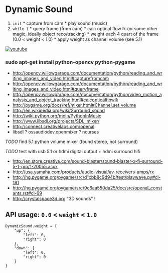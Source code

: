 Dynamic Sound
=============

  1. `init`
    * capture from cam
    * play sound (music)
  2. `while 1`
    * query frame (from cam)
    * calc optical flow lk (or some other magic, ideally object reco/tracking)
    * weight each 4 quart of the frame (0.0 < weight < 1.0)
    * apply weight as channel volume (see 5.1)

[![youtube](https://i2.ytimg.com/vi/URmMm2icbHQ/sddefault.jpg "youtube")](http://youtube.com/embed/URmMm2icbHQ?rel=0)

### sudo apt-get install python-opencv python-pygame

  * http://opencv.willowgarage.com/documentation/python/reading_and_writing_images_and_video.html#capturefromcam
  * http://opencv.willowgarage.com/documentation/python/reading_and_writing_images_and_video.html#queryframe
  * http://opencv.willowgarage.com/documentation/python/video_motion_analysis_and_object_tracking.html#calcopticalflowlk
  * http://pygame.org/docs/ref/mixer.html#Channel.set_volume
  * http://en.wikipedia.org/wiki/Surround_sound
  * http://wiki.python.org/moin/PythonInMusic
  * http://www.libsdl.org/projects/SDL_mixer/
  * http://connect.creativelabs.com/openal
  * libsdl ? ossaudiodev.openmixer ? ncurses

_TODO_ find 5.1 python volume mixer (found stereo, not surround)

_TODO_ test with usb 5.1 or hdmi digital output + hdmi surround hifi

  * http://en.store.creative.com/sound-blaster/sound-blaster-x-fi-surround-5-1-pro/1-20055.aspx
  * http://usa.yamaha.com/products/audio-visual/av-receivers-amps/rx
  * http://hg.pygame.org/pygame/src/d1cbb8c9d94b/test/playwave.py#cl-181
  * http://hg.pygame.org/pygame/src/9c6aa550da25/doc/src/openal_constants.rst#cl-69
  * http://crystalspace3d.org "3D sounds" !

## API usage: `0.0` < `weight` < `1.0`

    DynamicSound.weight = {
        "up": {
            "left": 0,
            "right": 0
        },
        "down": {
            "left": 0,
            "right": 0
        }
    }

